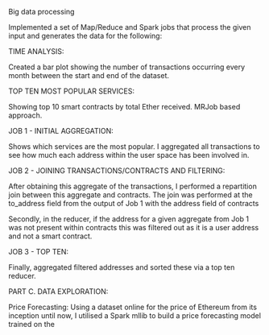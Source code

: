 Big data processing

Implemented a set of Map/Reduce and Spark jobs that process the given input and generates the data for the following:

TIME ANALYSIS:

Created a bar plot showing the number of transactions occurring every month between the start and end of the dataset.

TOP TEN MOST POPULAR SERVICES:

Showing top 10 smart contracts by total Ether received. MRJob based approach.

JOB 1 - INITIAL AGGREGATION:

Shows which services are the most popular. I aggregated all transactions to see how much each address within the user space has been involved in. 

JOB 2 - JOINING TRANSACTIONS/CONTRACTS AND FILTERING:

After obtaining this aggregate of the transactions, I performed a repartition join between this aggregate and contracts. The join was performed at the to_address field from the output of Job 1 with the address field of contracts

Secondly, in the reducer, if the address for a given aggregate from Job 1 was not present within contracts this was filtered out as it is a user address and not a smart contract.

JOB 3 - TOP TEN:

Finally, aggregated filtered addresses and sorted these via a top ten reducer.

PART C. DATA EXPLORATION:

Price Forecasting: Using a dataset online for the price of Ethereum from its inception until now, I utilised a Spark mllib to build a price forecasting model trained on the 
